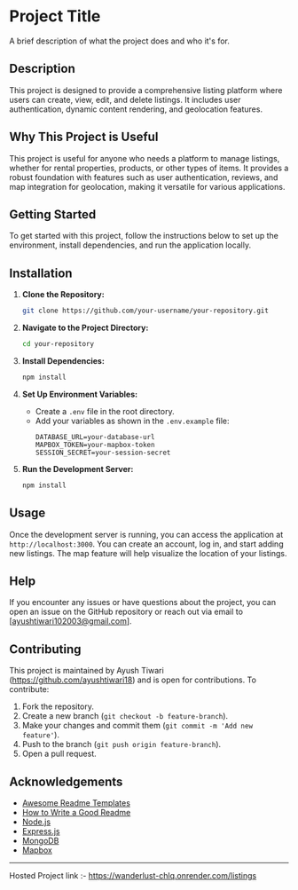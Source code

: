 
# Project Title

A brief description of what the project does and who it's for.

## Description

This project is designed to provide a comprehensive listing platform where users can create, view, edit, and delete listings. It includes user authentication, dynamic content rendering, and geolocation features.

## Why This Project is Useful

This project is useful for anyone who needs a platform to manage listings, whether for rental properties, products, or other types of items. It provides a robust foundation with features such as user authentication, reviews, and map integration for geolocation, making it versatile for various applications.

## Getting Started

To get started with this project, follow the instructions below to set up the environment, install dependencies, and run the application locally.

## Installation

1. **Clone the Repository:**
    ```bash
    git clone https://github.com/your-username/your-repository.git
    ```

2. **Navigate to the Project Directory:**
    ```bash
    cd your-repository
    ```

3. **Install Dependencies:**
    ```bash
    npm install
    ```

4. **Set Up Environment Variables:**
    - Create a `.env` file in the root directory.
    - Add your variables as shown in the `.env.example` file:
      ```plaintext
      DATABASE_URL=your-database-url
      MAPBOX_TOKEN=your-mapbox-token
      SESSION_SECRET=your-session-secret
      ```

5. **Run the Development Server:**
    ```bash
    npm install
    ```

## Usage

Once the development server is running, you can access the application at `http://localhost:3000`. You can create an account, log in, and start adding new listings. The map feature will help visualize the location of your listings.

## Help

If you encounter any issues or have questions about the project, you can open an issue on the GitHub repository or reach out via email to [ayushtiwari102003@gmail.com].

## Contributing

This project is maintained by Ayush Tiwari (https://github.com/ayushtiwari18) and is open for contributions. To contribute:

1. Fork the repository.
2. Create a new branch (`git checkout -b feature-branch`).
3. Make your changes and commit them (`git commit -m 'Add new feature'`).
4. Push to the branch (`git push origin feature-branch`).
5. Open a pull request.


## Acknowledgements

- [Awesome Readme Templates](https://awesomeopensource.com/project/elangosundar/awesome-README-templates)
- [How to Write a Good Readme](https://bulldogjob.com/news/449-how-to-write-a-good-readme-for-your-github-project)
- [Node.js](https://nodejs.org/)
- [Express.js](https://expressjs.com/)
- [MongoDB](https://www.mongodb.com/)
- [Mapbox](https://www.mapbox.com/)

---
Hosted Project link :- https://wanderlust-chlq.onrender.com/listings
